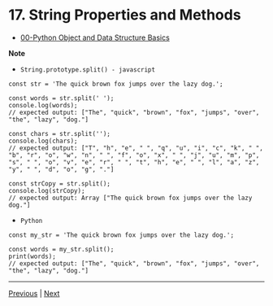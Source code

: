 #  17. String Properties and Methods

-   [00-Python Object and Data Structure Basics](https://docs.google.com/presentation/d/1lMiOnSVp1dbTOOLMXJXqDyUJz5-k7n-rVPgQtMj7wcA/edit#slide=id.g2586a91ea0_0_101)

**Note**

-   `String.prototype.split() - javascript`
```
const str = 'The quick brown fox jumps over the lazy dog.';

const words = str.split(' ');
console.log(words);
// expected output: ["The", "quick", "brown", "fox", "jumps", "over", "the", "lazy", "dog."]

const chars = str.split('');
console.log(chars);
// expected output: ["T", "h", "e", " ", "q", "u", "i", "c", "k", " ", "b", "r", "o", "w", "n", " ", "f", "o", "x", " ", "j", "u", "m", "p", "s", " ", "o", "v", "e", "r", " ", "t", "h", "e", " ", "l", "a", "z", "y", " ", "d", "o", "g", "."]

const strCopy = str.split();
console.log(strCopy);
// expected output: Array ["The quick brown fox jumps over the lazy dog."]

```

-   `Python`
```
const my_str = 'The quick brown fox jumps over the lazy dog.';

const words = my_str.split();
print(words);
// expected output: ["The", "quick", "brown", "fox", "jumps", "over", "the", "lazy", "dog."]
```




---
[Previous](./16_Indexing-and-Slicing-with-Strings.md) | [Next](./18_Strings-FAQ.md)